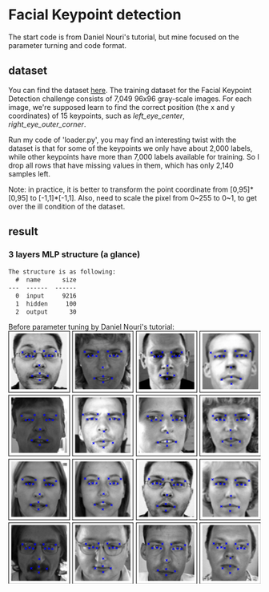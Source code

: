 # Facial Keypoint detection

The start code is from Daniel Nouri's tutorial, but mine focused on the parameter turning and code format.

## dataset
You can find the dataset [here](https://www.kaggle.com/c/facial-keypoints-detection/data). The training dataset for the Facial Keypoint Detection challenge consists of 7,049 96x96 gray-scale images. For each image, we're supposed learn to find the correct position (the x and y coordinates) of 15 keypoints, such as *left_eye_center*, *right_eye_outer_corner*.

Run my code of 'loader.py', you may find an interesting twist with the dataset is that for some of the keypoints we only have about 2,000 labels, while other keypoints have more than 7,000 labels available for training. So I drop all rows that have missing values in them, which has only 2,140 samples left.

Note: in practice, it is better to transform the point coordinate from [0,95]\*[0,95] to [-1,1]\*[-1,1]. Also, need to scale the pixel from 0~255 to 0~1, to get over the ill condition of the dataset. 

## result

### 3 layers MLP structure (a glance)
```
The structure is as following:
  #  name      size
---  ------  ------
  0  input     9216
  1  hidden     100
  2  output      30
```

Before parameter tuning by Daniel Nouri's tutorial:
![figuresdsf](/figures/mlp_aftertuning.png)





